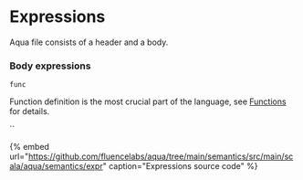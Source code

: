 # Expressions

Aqua file consists of a header and a body.

### 

### Body expressions

`func`

Function definition is the most crucial part of the language, see [Functions](functions.md) for details.

\`\`

{% embed url="https://github.com/fluencelabs/aqua/tree/main/semantics/src/main/scala/aqua/semantics/expr" caption="Expressions source code" %}

